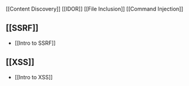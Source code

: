 [[Content Discovery]]
[[IDOR]]
[[File Inclusion]]
[[Command Injection]]


## [[SSRF]]
 - [[Intro to SSRF]]


## [[XSS]]

- [[Intro to XSS]]































